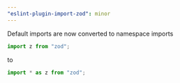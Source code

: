 ```yaml
---
"eslint-plugin-import-zod": minor
---
```


Default imports are now converted to namespace imports

```ts
import z from "zod";
```

to

```ts
import * as z from "zod";
```
